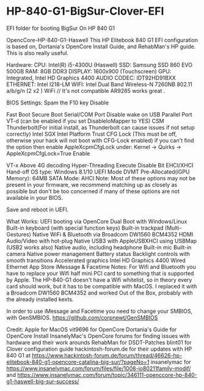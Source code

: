 # HP-840-G1-BigSur-Clover-EFI
EFI folder for booting BigSur On HP 840 G1

OpencCore-HP-840-G1-Haswell
This HP Elitebook 840 G1 EFI configuration is based on, Dortania's OpenCore Install Guide, and RehabMan's HP guide. This is also really useful.

Hardware:
CPU: Intel(R) i5-4300U (Haswell)
SSD: Samsung SSD 860 EVO 500GB
RAM: 8GB DDR3
DISPLAY: 1600x900 (Touchscreen)
GPU: Integrated, Intel HD Graphics 4400
AUDIO CODEC: IDT92HD91BXX
ETHERNET: Intel I218-LM
WIFI: Intel Dual Band Wireless-N 7260NB 802.11 a/b/g/n (2 x2 ) WiFi // It's not compatible
AR9285 works great .

BIOS Settings:
Spam the F10 key
Disable

Fast Boot
Secure Boot
Serial/COM Port
Disable wake on USB
Parallel Port
VT-d (can be enabled if you set DisableIoMapper to YES)
CSM
Thunderbolt(For initial install, as Thunderbolt can cause issues if not setup correctly)
Intel SGX
Intel Platform Trust
CFG Lock (This must be off, otherwise your hack will not boot with CFG-Lock enabled) if you can't find the option then enable AppleXcpmCfgLock under:
      Kernel -> Quirks -> AppleXcpmCfgLock=True
Enable

VT-x
Above 4G decoding
Hyper-Threading
Execute Disable Bit
EHCI/XHCI Hand-off
OS type: Windows 8.1/10 UEFI Mode
DVMT Pre-Allocated(iGPU Memory): 64MB
SATA Mode: AHCI
Note: Most of these options may not be present in your firmware, we recommend matching up as closely as possible but don't be too concerned if many of these options are not available in your BIOS.

Save and reboot in UEFI.

What Works:
UEFI booting via OpenCore
Dual Boot with Windows/Linux
Built-in keyboard (with special function keys)
Built-in trackpad (Multi-Gestures)
Native WiFi & Bluetooth via Broadcom DW1560 BCM4352
HDMI Audio/Video with hot-plug
Native USB3 with AppleUSBXHCI using USBMap (USB2 works also)
Native audio, including headphone
Built-in mic
Built-in camera
Native power management
Battery status
Backlight controls with smooth transitions
Accelerated graphics Intel HD Graphics 4400
Wired Ethernet
App Store
iMessage & Facetime
Notes:
For Wifi and Bluetooth you have to replace your Wifi half mini PCI card to something that is supported by Apple. The HP-840-G1 doesn't have a Wifi whitelist, so in theory every card should work, but it has to be compatible with MacOS. I replaced it with a Broadcom DW1560 BCM4352 and worked Out of the Box, probably with the already installed kexts.

In order to use iMessage and Facetime you need to change your SMBIOS, with GenSMBIOS. https://github.com/corpnewt/GenSMBIOS

Credit:
Apple for MacOS
vit9696 for OpenCore
Dortania's Guide for OpenCore Install
InsanelyMac's OpenCore forums for finding issues with hardware and their work arounds
RehabMan for DSDT-Patches
blint01 for Clover configuration guide
hackintosh-forum.de for their updates with HP 840 G1  at https://www.hackintosh-forum.de/forum/thread/46626-hp-elitebook-840-g1-opencore-catalina-big-sur/?pageNo=1
insanelymac for https://www.insanelymac.com/forum/files/file/1008-io80211family-modif/ and https://www.insanelymac.com/forum/topic/346111-openccore-hp-840-g1-haswell-big-sur-success/

